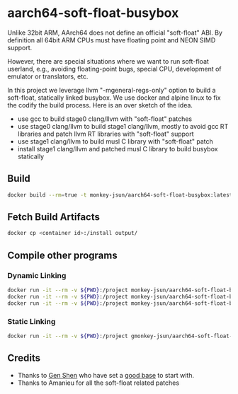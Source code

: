 # aarch64-soft-float-busybox

Unlike 32bit ARM, AArch64 does not define an official "soft-float" ABI.  By definition all 64bit ARM CPUs must have floating point and NEON SIMD support.

However, there are special situations where we want to run soft-float userland, e.g., avoiding floating-point bugs, special CPU, development of emulator or translators, etc.

In this project we leverage llvm "-mgeneral-regs-only" option to build a soft-float, statically linked busybox.  We use docker and alpine linux to fix the codify the build process.  Here is an over sketch of the idea.

* use gcc to build stage0 clang/llvm with "soft-float" patches
* use stage0 clang/llvm to build stage1 clang/llvm, mostly to avoid gcc RT libraries and patch llvm RT libraries with "soft-float" support
* use stage1 clang/llvm to build musl C library with "soft-float" patch
* install stage1 clang/llvm and patched musl C library to build busybox statically

## Build
```bash
docker build --rm=true -t monkey-jsun/aarch64-soft-float-busybox:latest .
```

## Fetch Build Artifacts
```bash
docker cp <container id>:/install output/
```

## Compile other programs
### Dynamic Linking
```bash
docker run -it --rm -v ${PWD}:/project monkey-jsun/aarch64-soft-float-busybox:latest clang++ main.cpp -o a.out # compile
docker run -it --rm -v ${PWD}:/project monkey-jsun/aarch64-soft-float-busybox:latest ./a.out # run
docker run -it --rm -v ${PWD}:/project monkey-jsun/aarch64-soft-float-busybox:latest ldd ./a.out # show shared libs
```

### Static Linking
```bash
docker run -it --rm -v ${PWD}:/project gmonkey-jsun/aarch64-soft-float-busybox:latest clang++ main.cpp -static -lc++ -lc++abi -o main
```

## Credits
* Thanks to [Gen Shen](https://github.com/genshen) who have set a [good base](https://github.com/genshen/docker-clang-toolchain) to start with.
* Thanks to Amanieu for all the soft-float related patches
